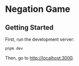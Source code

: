 # Negation Game 

## Getting Started

First, run the development server:

```bash
pnpm dev
```

Then, go to [http://localhost:3000](http://localhost:3000).
